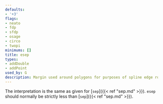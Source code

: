```yaml
---
defaults:
- '+3'
flags:
- neato
- fdp
- sfdp
- osage
- circo
- twopi
minimums: []
title: esep
types:
- addDouble
- addPoint
used_by: G
description: Margin used around polygons for purposes of spline edge routing
---
```


The interpretation is the same as given for [`sep`]({{< ref "sep.md" >}}). `esep` should
normally be strictly less than [`sep`]({{< ref "sep.md" >}}).
